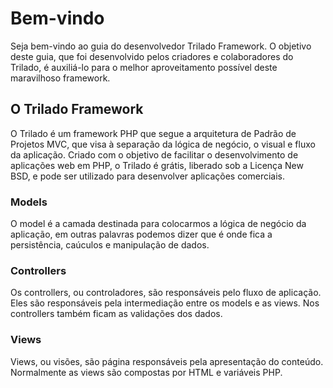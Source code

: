 # Bem-vindo #

Seja bem-vindo ao guia do desenvolvedor Trilado Framework. O objetivo deste guia, que foi desenvolvido pelos criadores e colaboradores do Trilado, é auxiliá-lo para o melhor aproveitamento possível deste maravilhoso framework.

## O Trilado Framework ##

O Trilado é um framework PHP que segue a arquitetura de Padrão de Projetos MVC, que visa à separação da lógica de negócio, o visual e fluxo da aplicação. Criado com o objetivo de facilitar o desenvolvimento de aplicações web em PHP, o Trilado é grátis, liberado sob a Licença New BSD, e pode ser utilizado para desenvolver aplicações comerciais.

### Models ###
O model é a camada destinada para colocarmos a lógica de negócio da aplicação, em outras palavras podemos dizer que é onde fica a persistência, caúculos e manipulação de dados.

### Controllers ###
Os controllers, ou controladores, são responsáveis pelo fluxo de aplicação. Eles são responsáveis pela intermediação entre os models e as views. Nos controllers também ficam as validações dos dados.

### Views ###
Views, ou visões, são página responsáveis pela apresentação do conteúdo. Normalmente as views são compostas por HTML e variáveis PHP.